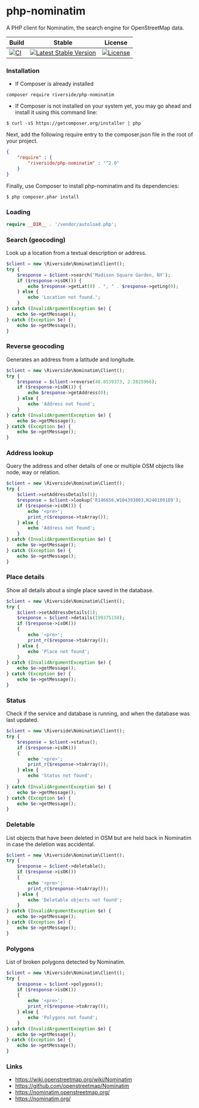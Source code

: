 # php-nominatim
A PHP client for Nominatim, the search engine for OpenStreetMap data.

| Build | Stable | License |
| --- | --- | --- |
| [![CI](https://github.com/riverside/php-nominatim/actions/workflows/test.yml/badge.svg)](https://github.com/riverside/php-nominatim/actions/workflows/test.yml) | [![Latest Stable Version](https://poser.pugx.org/riverside/php-nominatim/v/stable)](https://packagist.org/packages/riverside/php-nominatim) | [![License](https://poser.pugx.org/riverside/php-nominatim/license)](https://packagist.org/packages/riverside/php-nominatim) |

### Installation
- If Composer is already installed
```
composer require riverside/php-nominatim
```
- If Composer is not installed on your system yet, you may go ahead and install it using this command line:
```
$ curl -sS https://getcomposer.org/installer | php
```
Next, add the following require entry to the composer.json file in the root of your project.
```json
{
    "require" : {
        "riverside/php-nominatim" : "^2.0"
    }
}
```
Finally, use Composer to install php-nominatim and its dependencies:
```
$ php composer.phar install
```

### Loading
```php
require __DIR__ . '/vendor/autoload.php';
```

### Search (geocoding)
Look up a location from a textual description or address.
```php
$client = new \Riverside\Nominatim\Client();
try {
    $response = $client->search('Madison Square Garden, NY');
    if ($response->isOK()) {
        echo $response->getLat(0) . ", " . $response->getLng(0);
    } else {
        echo 'Location not found.';
    }
} catch (InvalidArgumentException $e) {
    echo $e->getMessage();
} catch (Exception $e) {
    echo $e->getMessage();
}
```

### Reverse geocoding
Generates an address from a latitude and longitude.
```php
$client = new \Riverside\Nominatim\Client();
try {
    $response = $client->reverse(48.8539373, 2.2825966);
    if ($response->isOK()) {
        echo $response->getAddress(0);
    } else {
        echo 'Address not found';
    }
} catch (InvalidArgumentException $e) {
    echo $e->getMessage();
} catch (Exception $e) {
    echo $e->getMessage();
}
```

### Address lookup
Query the address and other details of one or multiple OSM objects like node, way or relation.
```php
$client = new \Riverside\Nominatim\Client();
try {
    $client->setAddressDetails(1);
    $response = $client->lookup('R146656,W104393803,N240109189');
    if ($response->isOK()) {
        echo '<pre>';
        print_r($response->toArray());
    } else {
        echo 'Address not found';
    }
} catch (InvalidArgumentException $e) {
    echo $e->getMessage();
} catch (Exception $e) {
    echo $e->getMessage();
}
```

### Place details
Show all details about a single place saved in the database.
```php
$client = new \Riverside\Nominatim\Client();
try {
    $client->setAddressDetails(1);
    $response = $client->details(199375150);
    if ($response->isOK())
    {
        echo '<pre>';
        print_r($response->toArray());
    } else {
        echo 'Place not found';
    }
} catch (InvalidArgumentException $e) {
    echo $e->getMessage();
} catch (Exception $e) {
    echo $e->getMessage();
}
```

### Status
Check if the service and database is running, and when the database was last updated.
```php
$client = new \Riverside\Nominatim\Client();
try {
    $response = $client->status();
    if ($response->isOK())
    {
        echo '<pre>';
        print_r($response->toArray());
    } else {
        echo 'Status not found';
    }
} catch (InvalidArgumentException $e) {
    echo $e->getMessage();
} catch (Exception $e) {
    echo $e->getMessage();
}
```

### Deletable
List objects that have been deleted in OSM but are held back in Nominatim in case the deletion was accidental.
```php
$client = new \Riverside\Nominatim\Client();
try {
    $response = $client->deletable();
    if ($response->isOK())
    {
        echo '<pre>';
        print_r($response->toArray());
    } else {
        echo 'Deletable objects not found';
    }
} catch (InvalidArgumentException $e) {
    echo $e->getMessage();
} catch (Exception $e) {
    echo $e->getMessage();
}
```

### Polygons
List of broken polygons detected by Nominatim.
```php
$client = new \Riverside\Nominatim\Client();
try {
    $response = $client->polygons();
    if ($response->isOK())
    {
        echo '<pre>';
        print_r($response->toArray());
    } else {
        echo 'Polygons not found';
    }
} catch (InvalidArgumentException $e) {
    echo $e->getMessage();
} catch (Exception $e) {
    echo $e->getMessage();
}
```

### Links
- https://wiki.openstreetmap.org/wiki/Nominatim
- https://github.com/openstreetmap/Nominatim
- https://nominatim.openstreetmap.org/
- https://nominatim.org/

